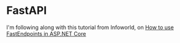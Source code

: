 # FastAPI
I'm following along with this tutorial from Infoworld, on [How to use FastEndpoints in ASP.NET Core](https://www.infoworld.com/article/2515537/how-to-use-fastendpoints-in-asp-net-core.html?utm_date=20240818150736&utm_campaign=Top%20Enterprise%20Stories&utm_content=Title%3A%20How%20to%20use%20FastEndpoints%20in%20ASP.NET%20Core&utm_term=Editorial%20-%20IDG%27s%20Top%20Enterprise%20Stories&utm_medium=email&utm_source=Adestra&huid=979d4114-dfb3-42b6-91ba-3b999c8d5522)